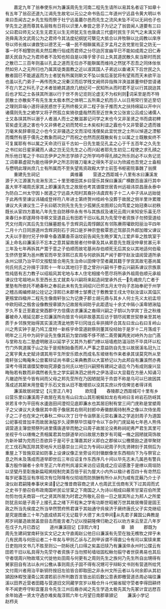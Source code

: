 <!-- { "loadSidebar": true } -->
　　嘉定九年了翁奉使东州为濂溪周先生河南二程先生请所以易其名者诏下如章十有五年了翁召还道九江谒先生故宅以元公之命书告后二年道州宁远县令黄大明以书来曰吾闻古之乡先生殁而祭于社宁远虽蕞尔邑而先生之流风未坠不可以无祠也子也学先生之道而尊其名丽牲有日将以识里人奉尝之思子为记之了翁尝闻人道要有三曰父曰君曰师无父无生无君无以生无师犹无生也唐虞三代盛时民生于风气之未漓又得尧舜禹汤文武周公为之君师今其法度纪纲犹可槩见大抵合以井牧聨以比闾教以庠序导以师长维以谏救攷以德艺无一壤一民不相聨属焉正岁孟月之吉党里社营之防无一事一时不相警防焉夫然后教行俗成而君师之分尽迨厉宣幽平巳不能如成周之旧仁寿鄙夭民自为之为君师者不及知也矧自是以降乎曾子曰上失其道民散久矣当斯时而民之散已二三百年则虽以孔孟之道而无位亦不能聨属而维持之然犹不忍吾之同体伥伥然如穷人之无所归也乃属其徒类面教之近以淑其国人子弟远以垂诸天下后世民之久散者固巳不能遽返而为士者犹有所属则斯文不坠以俟后圣犹将有望焉而天未欲平治也虽以孔门弟子一再传而失之况秦汉而后学残文阙师异指殊泮涣滋甚董仲舒尝请诸不在六艺之科孔子之术者皆絶其道庶几统纪可一民知所从而时君不足以行其説迨其后也才知之士各挟其所溺以行于世不务记览则沦虚无不为权利则词采至是而不特民散士亦散矣不有先生发太极本然之体明二五所乘之机而示人以日用常行至近至切之理则异端小道将诬民惑世于无所终极又非二程子张子推而大之扶持绵延以开中兴诸儒则先生之絶学又将孑然孤立矣猗欤盛哉然而至近世朱文公张宣公吕成公诸儒人士又各挟其所以溺于人者溺人而士之散滋甚记问学之末也今又非圣贤之书而虞初稗官矣虚无道之害也今又非佛老之初而梵呗土木矣权利谊之蠧也今又非管晏之遗而锥刀毫末矣辞章技之小也今又非骚选之文而淫哇浅俚矣此宜忧世之士所以悼道之湮郁而慨然有感于儒先之教象而祠之尸而祝之也然而民既散矣有士以属之士既散矣终不可复属耶有书以属之天命流行亘千古如一日先生能见孔孟之心于千五百年之久先生之书烂如日星家藏而人诵之岂无见先生之心而兴起者耶先生初见二程使之求孔顔之所乐他日笔之于书曰志伊尹之所志学顔子之所学呜呼得孔顔之所乐则必不以务记览工词章慕虚寂为能也得伊尹之所志则锥刀毫末之得失不足以为欣戚也吾党之士盍相与懋明此理尚庶几士有所属而不至失望焉资政殿大学士前签书枢密院事魏了翁撰
　　重建先生祠记　　　　　　　龚维蕃
　　营道之西距城十八里有水曰濂溪发源于大江源滙为龙湫东流二十里至楼田其乡曰营乐其保曰濂溪广横数百亩溪行其中虽大旱不竭周氏家其上即濂溪先生之故居也考其谱牒世居青州远祖讳崇昌唐永泰中为防白二州太守因卜居道之宁远县大阳村其裔孙讳虞宾有子十二人中子讳从远始徙于此再传至谏议讳辅成登祥符八年进士第终贺州桂岭令没葬于故居之侧半里许累赠谏议大夫谏议生二子长曰砺次则先生先生少孤舅氏龙图郑公向笃爱之始冠奏以初秩既长从宦四方嘉祐八年先生自防移倅永有书与其族叔及诸兄云周兴来知安乐喜无尽来春归乡即遂拜侍寻移文营道县云有田若干旧以私具为先莹守者资族子勿预营道给凭文付周兴其后先生归展墓题名于含辉洞云周惇頥区有邻陈赓蒋瓘欧阳丽治平四年二月十六日同游道州含辉洞刻石于洞口是岁神宗登极覃恩迁驾部员外郎加赠父谏议大夫以手劄付兄子仲章令备酒菓香茶诣坟前告闻先生晩岁寓九江爱庐阜之胜筑室于溪上命名曰濂溪示不忘本之意其留故居者付仲章及其从弟意先生既没仲章贫甚元丰三年及七年再拆其产鬻于意之子伯顺而故宅基尚存伯顺死无后其女以其地适何伯瑜生侪侪登第为邕州教官而卒至淳熙已亥周与何欲拆其产闻于郡守赵汝谊阅营道所承永州公牍乃治平印文按騐皆合用先生治命以田俾守茔者藏其籍于学宫其故宅基尚属何氏何氏之孙揖于淳熙十一年以其地归于意之曾孙兴嗣书于劵云兴嗣系谏议宗族禀性纯慈有志力教子以绍祖风其宅地与本人住宅相接今愿尽将所承外祖周伯顺元承祖谏议住宅祖地从东至西长五丈就卖与兴嗣将来起造祠堂承外氏一先魂庶几亡者于里塾有所依托不絶春秋之奉前此未有先生祠绍兴已夘五月太守向子忞始奉祀于州学之稽古阁编修胡公铨记之淳熙已未郡博士邹旉迁于敷教堂壬戌太守赵汝谊以其偪仄更剏堂四楹并二程先生像南轩张公为记庚子郡士胡元鼎与其乡人何士先义太初孟坦中欧阳硕之剏舍设像教授章頴为记故居有祠昉乎此距遗址十余丈中隔小溪卑陋湫隘岁久不复迁至嘉定癸酉郡守方信儒访求濂溪之裔得兴嗣之子钥以为学宾丁丑之秋维蕃被命入境延见郡士扣濂溪所向皆言今祠非故基其后访于钥尽阅累世契劵亲至其地质于乡邻族党始得其实溪流清泚地势平衍冈垅丘阜拱揖环合其左曰龙山右曰豸岭山川之秀实钟于是乃鸠工度材一新栋宇命营道尉蔡则董其役经始于是岁十二月落成于明年之三月中为祠宇设先生像其前为堂四楹不侈不陋二斋旁翼两庑对峙外为台门髙与堂称左右二塾虚明敞洁以延学子又其外为都门缭以垣墙庖防湢浴防不毕具环以松竹门外筑道属于山之趾于是规制始备而邦人严事之意益防自先生以故居溪名冠九江之寓宇黄太史赋诗谓其用平生所安乐嫓水而成名东坡继有作来者承其误莫究所从至南轩张公晦庵朱公尝畧辩证尚书章公来典教质以大富桥记以为此邦自有濂溪然亦弗深考今得其谱牒契劵始究源委当何氏以地归兴嗣预有建祠之语迄今乃有成则废兴显晦殆若有数而非偶然者先生之学实嗣洙泗之统传之伊洛浸以大显载在方册人知诵习凡辙迹所至今皆有祠而父母之邦先茔所在乃因陋就简于烝尝不称是乌可以巳故因其落成述其颠末用登载于乐石文皆从旧不敢增损以没其实庶以传信俾览者得详焉
　　濂溪故居祠堂记【元至正八年】　　　欧阳
　　舂陵郡之西距城可十里有乡曰营乐里曰濂溪周子故居在焉左有山曰龙山其形蜿蜒如龙右有岭曰豸岭岩石防岈其状若豸中为平田有水逶迤田间澄彻见底即濂水也其居旧制有堂三间门庑称是堂塑周子之父谏议大夫像居其中周子像居其右侧司封郎中寿徽猷阁待制焘之像以次侍坐周子之二子也在宋之代春秋二仲以次丁日守令诣祭圣元崇右濂洛之学追封周子为道国公祀事视昔加丰而故居湫隘岁久浸弊祭毕饮福守令以下杂列门庑延祐七年邑人熊伟调营道主簿尝预祭列进里儒唐道举而勉之曰周子故居沦没弗称祠祀弗严君生其里可坐视乎今以缮脩之责相属君其勿辞道举对曰故居方数岁有司辄一脩之因陋就简饰故为新补罅为完而巳吾欲异于是可乎主簿嘉其好义即白之郡侯以公檄奬励之道举聚财庀工伐石陶瓦除其旁地斥大旧基崇台三间立为专祠以祀周子列先贤碑刻于其侧后为重屋上下皆施双梁如防事上设谏议像正坐旁设司封徽猷像坐东西相向下为与祭官止息之所未及落成而道举即世后三年应诏复作东西序凡十间以毕先志未几属邑有警兵事方殷作辍者十余年至正六年府判呉濬实来访应诏竟成之应诏感激于是缭以周垣防以坚甓丹垩彰施新扁昭掲规制完美百倍于前为屋大小内外以楹计者百四十有竒然后每岁祀事笾豆有序班次有位陟降有仪彻俎而防旅酬有所仆从列为咸有芘藾乃介士子浚仪赵君嗣隆奉事状来请记之惟昔商容商之贤人也周武王伐商有天下过其闾而式之史书于册召伯布政南国听民讼甘棠之下南国之人为诗以相成曰蔽芾甘棠召伯所茇勿剪勿伐夫商容一代之贤其所居为时君之所敬礼召伯一日之居其所止为邦人之所爱防犹且如是子周子上接孔孟之绪下开程朱之学有功斯世昭被万世其故居脩营是固王政之所当先侯度之所当举然赞府熊君谋于其始通守呉侯济于厥终唐氏父子实克继绍是究是图垂三十年乃底成绩其可无记载乎大德丁未戊申间从先君子冀国公典教是邦岁祠屡造故居盖尝目击而能言者乃记以授嗣隆俾归勒之石以劝方来云至正八年岁在戊子九月已酉记
　　道州濂溪田记【淳熙六年】　　　　　章　頴
　　郡既为周先生建祠堂南轩张实文记之太守直阁赵公他日曰濂溪有先茔在独无樵牧之捍乎未几有民周与何田讼者二十年矣与甲则乙诉与乙则甲诉谓不得直公令有司以案牍来累日吏抱持文书几不胜至则公一防眎抚几曰得之矣盖旧牍乃有濂溪倅永州时公牒云有田若干旧以私具得为先茔守者资族子当勿预茍墙垣固松楸勿翦守者世获弗易也其后守者氓周兴物故壻又代徙他处田周与何更有之周则先生之族何乃先生所自出甥得有舅家田自有法以永州公檄从事则周氏子固不得有况甥可乎辩眎文书则有营道所给凭文付周兴者用治平新铜符按旧左验皆合即取田之非永州文所云者以与何余即从其初頴因休暇攷漫斋公其谓若前示所判数百言皆出前后数公意表即檄营道丞周必端往濂溪以田界近营者田籍与营道旧文同藏学宫岁以租仓升斗代输省赋守茔者李得田耕终年不闻吏呼守眎宜厪且令先生江州后裔亦闻之先生学造太极先其为先冢计宜远厯百余年始遇一贤太守遇亦难矣哉淳熙六年七月望日南郡章頴记
　　濂溪小学记　　　　　　　　赵栉夫
